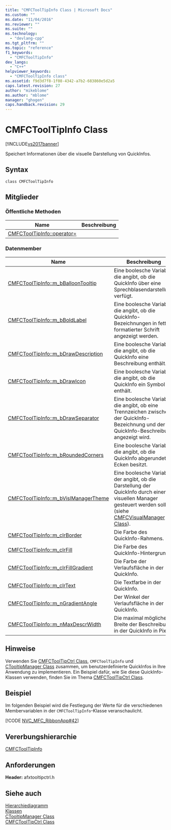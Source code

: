 ```yaml
---
title: "CMFCToolTipInfo Class | Microsoft Docs"
ms.custom: ""
ms.date: "11/04/2016"
ms.reviewer: ""
ms.suite: ""
ms.technology: 
  - "devlang-cpp"
ms.tgt_pltfrm: ""
ms.topic: "reference"
f1_keywords: 
  - "CMFCToolTipInfo"
dev_langs: 
  - "C++"
helpviewer_keywords: 
  - "CMFCToolTipInfo class"
ms.assetid: f9d3d7f8-1f08-4342-a7b2-683860e5d2a5
caps.latest.revision: 27
author: "mikeblome"
ms.author: "mblome"
manager: "ghogen"
caps.handback.revision: 29
---
```

# CMFCToolTipInfo Class
[!INCLUDE[vs2017banner](../../assembler/inline/includes/vs2017banner.md)]

Speichert Informationen über die visuelle Darstellung von QuickInfos.  
  
## Syntax  
  
```  
class CMFCToolTipInfo  
```  
  
## Mitglieder  
  
### Öffentliche Methoden  
  
|Name|Beschreibung|  
|----------|------------------|  
|[CMFCToolTipInfo::operator\=](../Topic/CMFCToolTipInfo::operator=.md)||  
  
### Datenmember  
  
|Name|Beschreibung|  
|----------|------------------|  
|[CMFCToolTipInfo::m\_bBalloonTooltip](../Topic/CMFCToolTipInfo::m_bBalloonTooltip.md)|Eine boolesche Variable, die angibt, ob die QuickInfo über eine Sprechblasendarstellung verfügt.|  
|[CMFCToolTipInfo::m\_bBoldLabel](../Topic/CMFCToolTipInfo::m_bBoldLabel.md)|Eine boolesche Variable, die angibt, ob die QuickInfo\-Bezeichnungen in fett formatierter Schrift angezeigt werden.|  
|[CMFCToolTipInfo::m\_bDrawDescription](../Topic/CMFCToolTipInfo::m_bDrawDescription.md)|Eine boolesche Variable, die angibt, ob die QuickInfo eine Beschreibung enthält.|  
|[CMFCToolTipInfo::m\_bDrawIcon](../Topic/CMFCToolTipInfo::m_bDrawIcon.md)|Eine boolesche Variable, die angibt, ob die QuickInfo ein Symbol enthält.|  
|[CMFCToolTipInfo::m\_bDrawSeparator](../Topic/CMFCToolTipInfo::m_bDrawSeparator.md)|Eine boolesche Variable, die angibt, ob eine Trennzeichen zwischen der QuickInfo\-Bezeichnung und der QuickInfo\-Beschreibung angezeigt wird.|  
|[CMFCToolTipInfo::m\_bRoundedCorners](../Topic/CMFCToolTipInfo::m_bRoundedCorners.md)|Eine boolesche Variable, die angibt, ob die QuickInfo abgerundete Ecken besitzt.|  
|[CMFCToolTipInfo::m\_bVislManagerTheme](../Topic/CMFCToolTipInfo::m_bVislManagerTheme.md)|Eine boolesche Variable, der angibt, ob die Darstellung der QuickInfo durch einen visuellen Manager gesteuert werden soll \(siehe [CMFCVisualManager Class](../../mfc/reference/cmfcvisualmanager-class.md)\).|  
|[CMFCToolTipInfo::m\_clrBorder](../Topic/CMFCToolTipInfo::m_clrBorder.md)|Die Farbe des QuickInfo\-Rahmens.|  
|[CMFCToolTipInfo::m\_clrFill](../Topic/CMFCToolTipInfo::m_clrFill.md)|Die Farbe des QuickInfo\-Hintergrunds.|  
|[CMFCToolTipInfo::m\_clrFillGradient](../Topic/CMFCToolTipInfo::m_clrFillGradient.md)|Die Farbe der Verlaufsfläche in der QuickInfo.|  
|[CMFCToolTipInfo::m\_clrText](../Topic/CMFCToolTipInfo::m_clrText.md)|Die Textfarbe in der QuickInfo.|  
|[CMFCToolTipInfo::m\_nGradientAngle](../Topic/CMFCToolTipInfo::m_nGradientAngle.md)|Der Winkel der Verlaufsfläche in der QuickInfo.|  
|[CMFCToolTipInfo::m\_nMaxDescrWidth](../Topic/CMFCToolTipInfo::m_nMaxDescrWidth.md)|Die maximal mögliche Breite der Beschreibung in der QuickInfo in Pixel.|  
  
## Hinweise  
 Verwenden Sie [CMFCToolTipCtrl Class](../../mfc/reference/cmfctooltipctrl-class.md), `CMFCToolTipInfo` und [CTooltipManager Class](../../mfc/reference/ctooltipmanager-class.md) zusammen, um benutzerdefinierte QuickInfos in Ihre Anwendung zu implementieren.  Ein Beispiel dafür, wie Sie diese QuickInfo\-Klassen verwenden, finden Sie im Thema [CMFCToolTipCtrl Class](../../mfc/reference/cmfctooltipctrl-class.md).  
  
## Beispiel  
 Im folgenden Beispiel wird die Festlegung der Werte für die verschiedenen Membervariablen in der `CMFCToolTipInfo`\-Klasse veranschaulicht.  
  
 [!CODE [NVC_MFC_RibbonApp#42](../CodeSnippet/VS_Snippets_Misc/NVC_MFC_RibbonApp#42)]  
  
## Vererbungshierarchie  
 [CMFCToolTipInfo](../../mfc/reference/cmfctooltipinfo-class.md)  
  
## Anforderungen  
 **Header:** afxtooltipctrl.h  
  
## Siehe auch  
 [Hierarchiediagramm](../../mfc/hierarchy-chart.md)   
 [Klassen](../../mfc/reference/mfc-classes.md)   
 [CTooltipManager Class](../../mfc/reference/ctooltipmanager-class.md)   
 [CMFCToolTipCtrl Class](../../mfc/reference/cmfctooltipctrl-class.md)